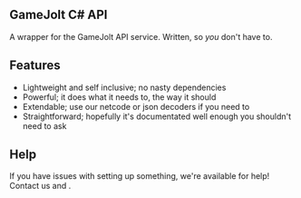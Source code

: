 ## GameJolt C# API
A wrapper for the GameJolt API service. Written, so *you* don't have to.

## Features
* Lightweight and self inclusive; no nasty dependencies
* Powerful; it does what it needs to, the way it should
* Extendable; use our netcode or json decoders if you need to
* Straightforward; hopefully it's documentated well enough you shouldn't need to ask

## Help
If you have issues with setting up something, we're available for help! Contact us [](here) and [](here).